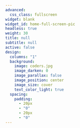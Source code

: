 ```yaml
---
advanced:
  css_class: fullscreen
widget: blank
widget_id: home-full-screen-pic
headless: true
weight: 30
title: null
subtitle: null
active: false
design:
  columns: "1"
  background:
    image: coders.jpg
    image_darken: 0
    image_parallax: false
    image_position: center
    image_size: cover
    text_color_light: true
  spacing:
    padding:
      - 20px
      - "0"
      - 20px
      - "0"
---
```

